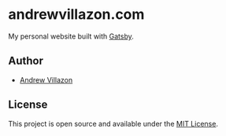 # andrewvillazon.com

My personal website built with [Gatsby](https://www.gatsbyjs.org/).

## Author

* [Andrew Villazon](https://www.andrewvillazon.com)

## License

This project is open source and available under the [MIT License](LICENSE).